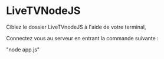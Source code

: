 LiveTVNodeJS
============

Ciblez le dossier LiveTVnodeJS à l'aide de votre terminal,

Connectez vous au serveur en entrant la commande suivante : 

"node app.js"
